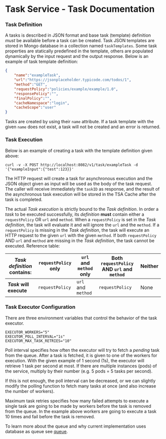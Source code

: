 # Task Service - Task Documentation

### Task Definition

A tasks is described in JSON format and base task (template) definition *must* be available
before a task can be created. Task JSON templates are stored in Mongo database in a collection
named `taskTemplates`. Some task properties are statically predefined in the template,
others are populated dynamically by the input request and the output response. Below is
an example of task template definition:

```json
{
    "name":"exampleTask",
    "url":"https://jsonplaceholder.typicode.com/todos/1",
    "method":"GET",
    "requestPolicy":"policies/example/example/1.0",
    "responsePolicy":"",
    "finalPolicy":"",
    "cacheNamespace":"login",
    "cacheScope":"user"
}
```

Tasks are created by using their `name` attribute. If a task template with the given
`name` does not exist, a task will not be created and an error is returned.

### Task Execution

Below is an example of creating a task with the template definition given above:
```shell
curl -v -X POST http://localhost:8082/v1/task/exampleTask -d '{"exampleInput":{"test":123}}'
```

The HTTP request will create a task for asynchronous execution and the JSON object
given as input will be used as the body of the task request. The caller will receive
immediately the `taskID` as response, and the result of the asynchronous task
execution will be stored in the TSA Cache after the task is completed.

The actual _Task execution_ is strictly bound to the _Task definition_. In order a _task_
to be executed successfully, its _definition_ **must** contain either a `requestPolicy` OR
`url` and `method`. When a `requestPolicy` is set in the _Task definition_, the task will
evaluate it and will ignore the `url` and the `method`. If a `requestPolicy` is missing in
the _Task definition_, the task will execute an HTTP request to the given `url` with the
given `method`. If both `requestPolicy` AND `url` and `method` are missing in the _Task definition_,
the task cannot be executed. Reference table:

_Task definition_ contains: | `requestPolicy` only | `url` and `method` only | Both `requestPolicy` AND `url` and `method` | Neither
--- | --- | --- | --- |---
**_Task_ will execute** | `requestPolicy` | `url` and `method` | `requestPolicy` | None

### Task Executor Configuration

There are three environment variables that control the behavior of the task executor.

```shell
EXECUTOR_WORKERS="5"
EXECUTOR_POLL_INTERVAL="1s"
EXECUTOR_MAX_TASK_RETRIES="10"
```

Poll interval specifies how often the executor will try to fetch a *pending* task
from the queue. After a task is fetched, it is given to one of the workers for execution.
With the given example of 1 second (1s), the executor will retrieve 1 task per second at most.
If there are multiple instances (pods) of the service, multiply by their number
(e.g. 5 pods = 5 tasks per second).

If this is not enough, the poll interval can be decreased, or we can slightly modify
the polling function to fetch many tasks at once (and also increase the number of workers).

Maximum task retries specifies how many failed attempts to execute a single task are going
to be made by workers before the task is removed from the queue. In the example above workers are going to
execute a task 10 times and fail before the task is removed.

To learn more about the queue and why current implementation uses database as queue see [queue](queue.md).
